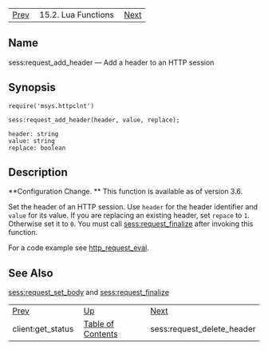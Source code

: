 |     |     |     |
| --- | --- | --- |
| [Prev](lua.ref.client_get_status)  | 15.2. Lua Functions |  [Next](lua.ref.sess_request_delete_header.php) |

<a name="lua.ref.sess_request_add_header"></a>
## Name

sess:request_add_header — Add a header to an HTTP session

<a name="idp23713984"></a>
## Synopsis

`require('msys.httpclnt')`

`sess:request_add_header(header, value, replace);`

```
header: string
value: string
replace: boolean
```
<a name="idp23717424"></a>
## Description

**Configuration Change. ** This function is available as of version 3.6.

Set the header of an HTTP session. Use `header` for the header identifier and `value` for its value. If you are replacing an existing header, set `repace` to `1`. Otherwise set it to `0`. You must call [sess:request_finalize](lua.ref.sess_request_finalize "sess:request_finalize") after invoking this function.

For a code example see [http_request_eval](https://support.messagesystems.com/docs/web-push/push.http_request_eval).

<a name="idp23724688"></a>
## See Also

[sess:request_set_body](lua.ref.sess_request_set_body "sess:request_set_body") and [sess:request_finalize](lua.ref.sess_request_finalize.php "sess:request_finalize")

|     |     |     |
| --- | --- | --- |
| [Prev](lua.ref.client_get_status)  | [Up](lua.function.details.php) |  [Next](lua.ref.sess_request_delete_header.php) |
| client:get_status  | [Table of Contents](index) |  sess:request_delete_header |

